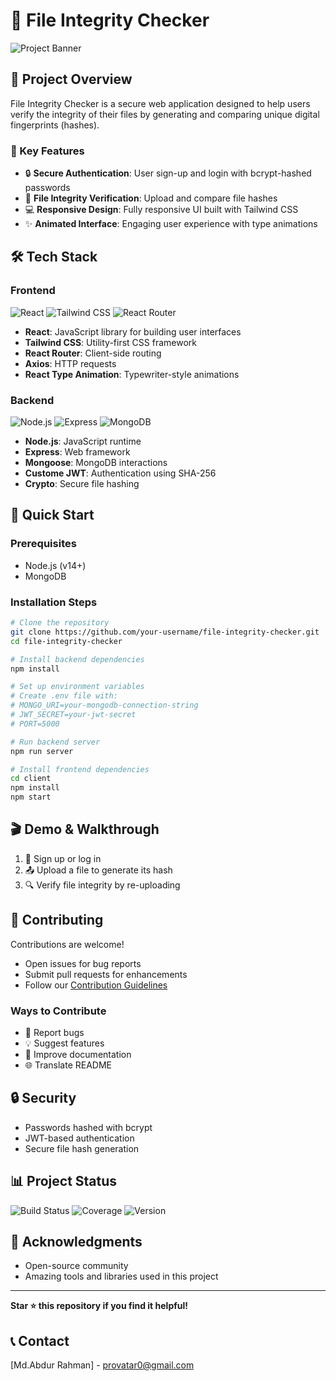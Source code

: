 # 🔐 File Integrity Checker 

![Project Banner](https://via.placeholder.com/800x200.png?text=File+Integrity+Checker)

## 🌟 Project Overview

File Integrity Checker is a secure web application designed to help users verify the integrity of their files by generating and comparing unique digital fingerprints (hashes). 

### 🚀 Key Features

- 🔒 **Secure Authentication**: User sign-up and login with bcrypt-hashed passwords
- 📁 **File Integrity Verification**: Upload and compare file hashes
- 💻 **Responsive Design**: Fully responsive UI built with Tailwind CSS
- ✨ **Animated Interface**: Engaging user experience with type animations

## 🛠 Tech Stack

### Frontend
![React](https://img.shields.io/badge/React-61DAFB?logo=react&logoColor=white)
![Tailwind CSS](https://img.shields.io/badge/Tailwind_CSS-38B2AC?logo=tailwind-css&logoColor=white)
![React Router](https://img.shields.io/badge/React_Router-CA4245?logo=react-router&logoColor=white)

- **React**: JavaScript library for building user interfaces
- **Tailwind CSS**: Utility-first CSS framework
- **React Router**: Client-side routing
- **Axios**: HTTP requests
- **React Type Animation**: Typewriter-style animations

### Backend
![Node.js](https://img.shields.io/badge/Node.js-43853D?logo=node.js&logoColor=white)
![Express](https://img.shields.io/badge/Express-000000?logo=express&logoColor=white)
![MongoDB](https://img.shields.io/badge/MongoDB-4EA94B?logo=mongodb&logoColor=white)

- **Node.js**: JavaScript runtime
- **Express**: Web framework
- **Mongoose**: MongoDB interactions
- **Custome JWT**: Authentication using SHA-256
- **Crypto**: Secure file hashing

## 🚦 Quick Start

### Prerequisites
- Node.js (v14+)
- MongoDB

### Installation Steps

```bash
# Clone the repository
git clone https://github.com/your-username/file-integrity-checker.git
cd file-integrity-checker

# Install backend dependencies
npm install

# Set up environment variables
# Create .env file with:
# MONGO_URI=your-mongodb-connection-string
# JWT_SECRET=your-jwt-secret
# PORT=5000

# Run backend server
npm run server

# Install frontend dependencies
cd client
npm install
npm start
```

## 🎬 Demo & Walkthrough


1. 📝 Sign up or log in
2. 📤 Upload a file to generate its hash
3. 🔍 Verify file integrity by re-uploading

## 🤝 Contributing

Contributions are welcome! 

- Open issues for bug reports
- Submit pull requests for enhancements
- Follow our [Contribution Guidelines](CONTRIBUTING.md)

### Ways to Contribute
- 🐛 Report bugs
- 💡 Suggest features
- 📝 Improve documentation
- 🌐 Translate README

## 🔒 Security

- Passwords hashed with bcrypt
- JWT-based authentication
- Secure file hash generation

## 📊 Project Status

![Build Status](https://img.shields.io/badge/build-passing-brightgreen)
![Coverage](https://img.shields.io/badge/coverage-85%25-yellow)
![Version](https://img.shields.io/badge/version-1.0.0-blue)


## 🙌 Acknowledgments

- Open-source community
- Amazing tools and libraries used in this project

---

**Star ⭐ this repository if you find it helpful!**

## 📞 Contact

[Md.Abdur Rahman] - provatar0@gmail.com 

